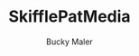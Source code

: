 ---
# General
    # head
layout: index
title: SkifflePatMedia
andtek: Andtek Empire
andtekpage: http://andtek.pro/empire
description: Tailored digital marketing solutions for small-medium businesses with the focus on increasing revenue, brand to audience connection and customer loyalty. Implementation of our favourite AI pet, Sonity Wolf.
keywords: skiffle, template, html, sass, jquery
author: Bucky Maler
shorttitle: SkifflePat
favicon: assets/assets/img/favicon.ico
header_maincss: assets/assets/css/main.css

# SonityWolf Logo
imglogo: assets/assets/img/SkifflePat_clean_logo.png

# Message of Devices
device_message: Skiffle has so much to offer that we must request you orient your device to portrait or find a larger screen. You won't be disappointed.

# Banner
banner_title: Explore
cta_learn: Learn More

# WHat?
what:
    title: What is SkifflePatMedia?

    slides:
        - slide:
          align: -center
          number: 1
          img: assets/assets/img/marketingtailor.jpg
          title: Digital Marketing Tailors with a knack for Social Media and AI
        
        

how:
    title: We manage <br>social media platforms <br>through talent, grit and AI
    github_repos: '#'
    title_repos: GitHub Repo - PAST PROJECTS COMING SOON!
    aboutusalt: About Us

    projectstitle: Related projects
    projects:
        - slide:
          github: https://eos.io/
          title: EOS
        - slide:
          github: https://www.tensorflow.org/
          title: TensorFlow
        - slide:
          github: https://www.openmined.org/
          title: OpenMined

who:
    title: Our Founders

    founders:
        - slide:
          align: -left
          linkedin: https://www.linkedin.com/in/henningdekant/
          img: assets/assets/img/henningdekant.jpg
          title: "Henning Dekant: <strong>Investor</strong>"
          description: My passion is to anticipate and facilitate fundamental trends in IT that will shape how we do business. I am fascinated with the change that blockchain and quantum information technology will bring.
        - slide:
          align: -center
          linkedin: https://www.linkedin.com/in/patrick-maciazek-862800121/
          img: assets/assets/img/Patrick.jpg
          title: "Patrick Maciazek: <strong>CO-Founder and CEO</strong>"
          description: Men's fashion and Technology lover, into sales, digital marketing and connecting with people’s values. I am fascinated with the change and future that digital marketing will bring. 
        - slide:
          align: -right
          linkedin: https://www.linkedin.com/in/andtek/
          img: assets/assets/img/ianandtek.jpg
          title: "Ian Andtek: <strong>CO-Founder and CTO</strong>"
          description: Art and technology lover, Into Machine Learning, Quantum Machine Learning, Quantum computing, Blockchain Development and Music and all those unusual combinations.

join_us:
    join_us_title: Want to join us?

    options:
        - option:
          title: a
          buttons:
            - button:
              title: App Programming
              number: 1
            - button:
              title: Graphic Design
              number: 2
            - button:
              title: Motion Design
              number: 3
            - button:
              title: UX Design
              number: 4
        - option:
          title: b
          buttons:
            - button:
              title: Blockchain
              number: 5
            - button:
              title: Webdesign
              number: 6
            - button:
              title: Investment
              number: 7
            - button:
              title: Marketing
              number: 8
            - button:
              title: EOS
              number: 9


# Scripts
scripts_jquery: https://ajax.googleapis.com/ajax/libs/jquery/2.2.4/jquery.min.js
scripts_vendor: window.jQuery || document.write('<script src="assets/assets/js/vendor/jquery-2.2.4.min.js"><\/script>')
scripts_functions: assets/assets/js/functions-min.js
---